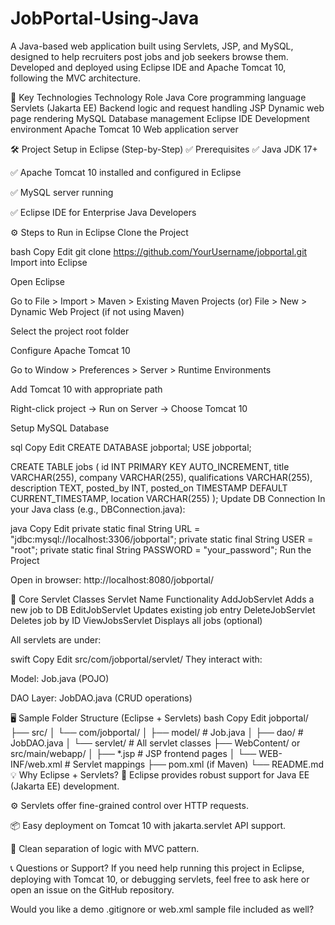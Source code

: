 # JobPortal-Using-Java
A Java-based web application built using Servlets, JSP, and MySQL, designed to help recruiters post jobs and job seekers browse them. Developed and deployed using Eclipse IDE and Apache Tomcat 10, following the MVC architecture.

🚀 Key Technologies
Technology	Role
Java	Core programming language
Servlets (Jakarta EE)	Backend logic and request handling
JSP	Dynamic web page rendering
MySQL	Database management
Eclipse IDE	Development environment
Apache Tomcat 10	Web application server

🛠️ Project Setup in Eclipse (Step-by-Step)
✅ Prerequisites
✅ Java JDK 17+

✅ Apache Tomcat 10 installed and configured in Eclipse

✅ MySQL server running

✅ Eclipse IDE for Enterprise Java Developers

⚙️ Steps to Run in Eclipse
Clone the Project

bash
Copy
Edit
git clone https://github.com/YourUsername/jobportal.git
Import into Eclipse

Open Eclipse

Go to File > Import > Maven > Existing Maven Projects (or)
File > New > Dynamic Web Project (if not using Maven)

Select the project root folder

Configure Apache Tomcat 10

Go to Window > Preferences > Server > Runtime Environments

Add Tomcat 10 with appropriate path

Right-click project → Run on Server → Choose Tomcat 10

Setup MySQL Database

sql
Copy
Edit
CREATE DATABASE jobportal;
USE jobportal;

CREATE TABLE jobs (
  id INT PRIMARY KEY AUTO_INCREMENT,
  title VARCHAR(255),
  company VARCHAR(255),
  qualifications VARCHAR(255),
  description TEXT,
  posted_by INT,
  posted_on TIMESTAMP DEFAULT CURRENT_TIMESTAMP,
  location VARCHAR(255)
);
Update DB Connection
In your Java class (e.g., DBConnection.java):

java
Copy
Edit
private static final String URL = "jdbc:mysql://localhost:3306/jobportal";
private static final String USER = "root";
private static final String PASSWORD = "your_password";
Run the Project

Open in browser:
http://localhost:8080/jobportal/

📌 Core Servlet Classes
Servlet Name	Functionality
AddJobServlet	Adds a new job to DB
EditJobServlet	Updates existing job entry
DeleteJobServlet	Deletes job by ID
ViewJobsServlet	Displays all jobs (optional)

All servlets are under:

swift
Copy
Edit
src/com/jobportal/servlet/
They interact with:

Model: Job.java (POJO)

DAO Layer: JobDAO.java (CRUD operations)

🖥️ Sample Folder Structure (Eclipse + Servlets)
bash
Copy
Edit
jobportal/
├── src/
│   └── com/jobportal/
│       ├── model/        # Job.java
│       ├── dao/          # JobDAO.java
│       └── servlet/      # All servlet classes
├── WebContent/ or src/main/webapp/
│   ├── *.jsp             # JSP frontend pages
│   └── WEB-INF/web.xml   # Servlet mappings
├── pom.xml (if Maven)
└── README.md
💡 Why Eclipse + Servlets?
🎯 Eclipse provides robust support for Java EE (Jakarta EE) development.

⚙️ Servlets offer fine-grained control over HTTP requests.

📦 Easy deployment on Tomcat 10 with jakarta.servlet API support.

🔄 Clean separation of logic with MVC pattern.

📞 Questions or Support?
If you need help running this project in Eclipse, deploying with Tomcat 10, or debugging servlets, feel free to ask here or open an issue on the GitHub repository.

Would you like a demo .gitignore or web.xml sample file included as well?
